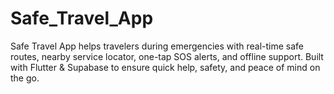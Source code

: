 # Safe_Travel_App
Safe Travel App helps travelers during emergencies with real-time safe routes, nearby service locator, one-tap SOS alerts, and offline support. Built with Flutter &amp; Supabase to ensure quick help, safety, and peace of mind on the go.
